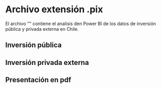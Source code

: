 # Archivo extensión .pix 

El archivo "" contiene el analisis den Power BI de los datos de inversión pública y privada externa en Chile.

##  Inversión pública

## Inversión privada externa

## Presentación en pdf
